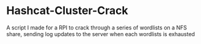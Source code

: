 # Hashcat-Cluster-Crack
A script I made for a RPI to crack through a series of wordlists on a NFS share, sending log updates to the server when each wordlists is exhausted
